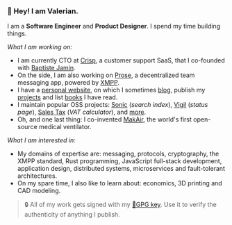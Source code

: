 ### :wave: Hey! I am Valerian.

I am a **Software Engineer** and **Product Designer**. I spend my time building things.

_What I am working on:_

- I am currently CTO at [Crisp](https://crisp.chat/), a customer support SaaS, that I co-founded with [Baptiste Jamin](https://github.com/baptistejamin).
- On the side, I am also working on [Prose](https://prose.org/), a decentralized team messaging app, powered by [XMPP](https://xmpp.org/).
- I have a [personal website](https://valeriansaliou.name/), on which I sometimes [blog](https://valeriansaliou.name/blog/), publish my [projects](https://valeriansaliou.name/blog/projects/) and list [books](https://valeriansaliou.name/blog/books/) I have read.
- I maintain popular OSS projects: [Sonic](https://github.com/valeriansaliou/sonic) (_search index_), [Vigil](https://github.com/valeriansaliou/vigil) (_status page_), [Sales Tax](https://github.com/valeriansaliou/node-sales-tax) (_VAT calculator_), and [more](https://github.com/valeriansaliou?tab=repositories).
- Oh, and one last thing: I co-invented [MakAir](https://valeriansaliou.name/blog/makair-series-the-inception-of-an-open-source-ventilator-project/), the world's first open-source medical ventilator.

_What I am interested in:_

- My domains of expertise are: messaging, protocols, cryptography, the XMPP standard, Rust programming, JavaScript full-stack development, application design, distributed systems, microservices and fault-tolerant architectures.
- On my spare time, I also like to learn about: economics, 3D printing and CAD modeling.

> :lock: All of my work gets signed with my [:key:GPG key](https://valeriansaliou.name/files/keys/valeriansaliou.gpg.pub.asc). Use it to verify the authenticity of anything I publish.
